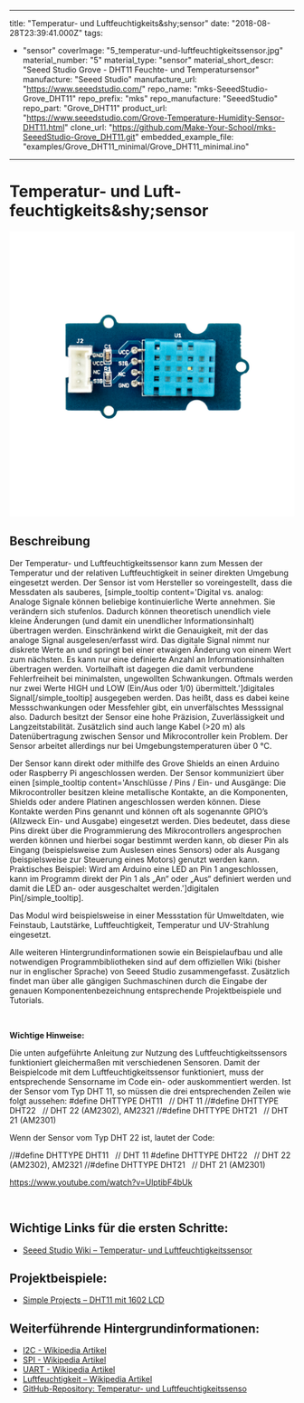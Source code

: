 
---
title: "Temperatur- und Luft­feuchtigkeits&amp;shy;sensor"
date: "2018-08-28T23:39:41.000Z"
tags: 
  - "sensor"
coverImage: "5_temperatur-und-luftfeuchtigkeitssensor.jpg"
material_number: "5"
material_type: "sensor"
material_short_descr: "Seeed Studio Grove - DHT11 Feuchte- und Temperatursensor"
manufacture: "Seeed Studio"
manufacture_url: "https://www.seeedstudio.com/"
repo_name: "mks-SeeedStudio-Grove_DHT11"
repo_prefix: "mks"
repo_manufacture: "SeeedStudio"
repo_part: "Grove_DHT11"
product_url: "https://www.seeedstudio.com/Grove-Temperature-Humidity-Sensor-DHT11.html"
clone_url: "https://github.com/Make-Your-School/mks-SeeedStudio-Grove_DHT11.git"
embedded_example_file: "examples/Grove_DHT11_minimal/Grove_DHT11_minimal.ino"
---


# Temperatur- und Luft­feuchtigkeits&amp;shy;sensor

![Temperatur- und Luft­feuchtigkeits&amp;shy;sensor](5_temperatur-und-luftfeuchtigkeitssensor.jpg)

## Beschreibung
Der Temperatur- und Luftfeuchtigkeitssensor kann zum Messen der Temperatur und der relativen Luftfeuchtigkeit in seiner direkten Umgebung eingesetzt werden. Der Sensor ist vom Hersteller so voreingestellt, dass die Messdaten als sauberes, \[simple\_tooltip content='Digital vs. analog: Analoge Signale können beliebige kontinuierliche Werte annehmen. Sie verändern sich stufenlos. Dadurch können theoretisch unendlich viele kleine Änderungen (und damit ein unendlicher Informationsinhalt) übertragen werden. Einschränkend wirkt die Genauigkeit, mit der das analoge Signal ausgelesen/erfasst wird. Das digitale Signal nimmt nur diskrete Werte an und springt bei einer etwaigen Änderung von einem Wert zum nächsten. Es kann nur eine definierte Anzahl an Informationsinhalten übertragen werden. Vorteilhaft ist dagegen die damit verbundene Fehlerfreiheit bei minimalsten, ungewollten Schwankungen. Oftmals werden nur zwei Werte HIGH und LOW (Ein/Aus oder 1/0) übermittelt.'\]digitales Signal\[/simple\_tooltip\] ausgegeben werden. Das heißt, dass es dabei keine Messschwankungen oder Messfehler gibt, ein unverfälschtes Messsignal also. Dadurch besitzt der Sensor eine hohe Präzision, Zuverlässigkeit und Langzeitstabilität. Zusätzlich sind auch lange Kabel (>20 m) als Datenübertragung zwischen Sensor und Mikrocontroller kein Problem. Der Sensor arbeitet allerdings nur bei Umgebungstemperaturen über 0 °C.

Der Sensor kann direkt oder mithilfe des Grove Shields an einen Arduino oder Raspberry Pi angeschlossen werden. Der Sensor kommuniziert über einen \[simple\_tooltip content='Anschlüsse / Pins / Ein- und Ausgänge: Die Mikrocontroller besitzen kleine metallische Kontakte, an die Komponenten, Shields oder andere Platinen angeschlossen werden können. Diese Kontakte werden Pins genannt und können oft als sogenannte GPIO’s (Allzweck Ein- und Ausgabe) eingesetzt werden. Dies bedeutet, dass diese Pins direkt über die Programmierung des Mikrocontrollers angesprochen werden können und hierbei sogar bestimmt werden kann, ob dieser Pin als Eingang (beispielsweise zum Auslesen eines Sensors) oder als Ausgang (beispielsweise zur Steuerung eines Motors) genutzt werden kann. Praktisches Beispiel: Wird am Arduino eine LED an Pin 1 angeschlossen, kann im Programm direkt der Pin 1 als „An“ oder „Aus“ definiert werden und damit die LED an- oder ausgeschaltet werden.'\]digitalen Pin\[/simple\_tooltip\].

Das Modul wird beispielsweise in einer Messstation für Umweltdaten, wie Feinstaub, Lautstärke, Luftfeuchtigkeit, Temperatur und UV-Strahlung eingesetzt.

Alle weiteren Hintergrundinformationen sowie ein Beispielaufbau und alle notwendigen Programmbibliotheken sind auf dem offiziellen Wiki (bisher nur in englischer Sprache) von Seeed Studio zusammengefasst. Zusätzlich findet man über alle gängigen Suchmaschinen durch die Eingabe der genauen Komponentenbezeichnung entsprechende Projektbeispiele und Tutorials.

 

**Wichtige Hinweise:**

Die unten aufgeführte Anleitung zur Nutzung des Luftfeuchtigkeitssensors funktioniert gleichermaßen mit verschiedenen Sensoren. Damit der Beispielcode mit dem Luftfeuchtigkeitssensor funktioniert, muss der entsprechende Sensorname im Code ein- oder auskommentiert werden. Ist der Sensor vom Typ DHT 11, so müssen die drei entsprechenden Zeilen wie folgt aussehen: #define DHTTYPE DHT11   // DHT 11 //#define DHTTYPE DHT22   // DHT 22 (AM2302), AM2321 //#define DHTTYPE DHT21   // DHT 21 (AM2301)

Wenn der Sensor vom Typ DHT 22 ist, lautet der Code:

//#define DHTTYPE DHT11   // DHT 11 #define DHTTYPE DHT22   // DHT 22 (AM2302), AM2321 //#define DHTTYPE DHT21   // DHT 21 (AM2301)

<!-- infolist -->

<!-- infolists -->
https://www.youtube.com/watch?v=UlptibF4bUk

 

## Wichtige Links für die ersten Schritte:

- [Seeed Studio Wiki – Temperatur- und Luftfeuchtigkeitssensor](http://wiki.seeedstudio.com/Grove-TemperatureAndHumidity_Sensor/)

## Projektbeispiele:

- [Simple Projects – DHT11 mit 1602 LCD](https://simple-circuit.com/arduino-grove-dht11-sensor-1602-lcd/)

## Weiterführende Hintergrundinformationen:

- [I2C - Wikipedia Artikel](https://de.wikipedia.org/wiki/I%C2%B2C)
- [SPI - Wikipedia Artikel](https://de.wikipedia.org/wiki/Serial_Peripheral_Interface)
- [UART - Wikipedia Artikel](https://de.wikipedia.org/wiki/Universal_Asynchronous_Receiver_Transmitter)
- [Luftfeuchtigkeit – Wikipedia Artikel](https://de.wikipedia.org/wiki/Luftfeuchtigkeit#Relative_Luftfeuchtigkeit)
- [GitHub-Repository: Temperatur- und Luftfeuchtigkeitssenso](https://github.com/MakeYourSchool/5-Temperatur-und-Luftfeuchtigkeitssensor)



